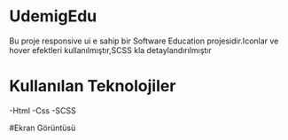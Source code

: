 # UdemigEdu

Bu proje responsive ui e sahip bir Software Education projesidir.Iconlar ve hover efektleri kullanılmıştır,SCSS kla detaylandırılmıştır

# Kullanılan Teknolojiler
-Html
-Css
-SCSS


#Ekran Görüntüsü



